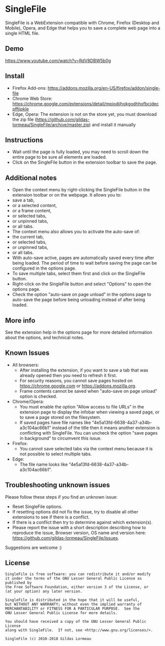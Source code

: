 # SingleFile
SingleFile is a WebExtension compatible with Chrome, Firefox (Desktop and Mobile), Opera, and Edge that helps you to save a complete web page into a single HTML file.

## Demo
https://www.youtube.com/watch?v=RdV8DBW5b0g

## Install
 - Firefox Add-ons: https://addons.mozilla.org/en-US/firefox/addon/single-file
 - Chrome Web Store: https://chrome.google.com/extensions/detail/mpiodijhokgodhhofbcjdecpffjipkle
 - Edge, Opera: The extension is not on the store yet, you must download the zip file (https://github.com/gildas-lormeau/SingleFile/archive/master.zip) and install it manually

## Instructions
- Wait until the page is fully loaded, you may need to scroll down the entire page to be sure all elements are loaded.
- Click on the SingleFile button in the extension toolbar to save the page.

## Additional notes
 - Open the context menu by right-clicking the SingleFile button in the extension toolbar or on the webpage. It allows you to:
  - save a tab,
  - or a selected content,
  - or a frame content,
  - or selected tabs,
  - or unpinned tabs,
  - or all tabs.
 - The context menu also allows you to activate the auto-save of:
  - the current tab,
  - or selected tabs,
  - or unpinned tabs,
  - or all tabs.						
 - With auto-save active, pages are automatically saved every time after being loaded. The period of time to wait before
saving the page can be configured in the options page.
 - To save multiple tabs, select them first and click on the SingleFile button.
 - Right-click on the SingleFile button and select "Options" to open the options page.
 - Check the option "auto-save on page unload" in the options page to auto-save the page before being unloading instead
of after being loaded.

## More info
See the extension help in the options page for more detailed information about the options, and technical notes.

## Known Issues
- All browsers:
  - After installing the extension, if you want to save a tab that was already opened then you need to refresh it first.
  - For security reasons, you cannot save pages hosted on https://chrome.google.com or https://addons.mozilla.org.
  - Frame contents cannot be saved when "auto-save on page unload" option is checked.
- Chrome/Opera:
  - You must enable the option "Allow access to file URLs" in the extension page to display the infobar when viewing a saved page, or to save a page stored on the filesystem.
  - If saved pages have file names like "4e5a13fd-6638-4a37-a34b-a3c104ac66b1" instead of the title then it means another extension is conflicting with SingleFile. You can uncheck the option "save pages in background" to circumvent this issue.
- Firefox:
  - You cannot save selected tabs via the context menu because it is not possible to select multiple tabs.
- Edge:
  - The file name looks like "4e5a13fd-6638-4a37-a34b-a3c104ac66b1".

## Troubleshooting unknown issues
Please follow these steps if you find an unknown issue:
- Reset SingleFile options.
- If resetting options did not fix the issue, try to disable all other extensions to see if there is a conflict.
- If there is a conflict then try to determine against which extension(s).
- Please report the issue with a short description describing how to reproduce the issue, Browser version, OS name and version here: https://github.com/gildas-lormeau/SingleFile/issues.

Suggestions are welcome :)

## License
```
SingleFile is free software: you can redistribute it and/or modify
it under the terms of the GNU Lesser General Public License as published by
the Free Software Foundation, either version 3 of the License, or
(at your option) any later version.

SingleFile is distributed in the hope that it will be useful,
but WITHOUT ANY WARRANTY; without even the implied warranty of
MERCHANTABILITY or FITNESS FOR A PARTICULAR PURPOSE.  See the
GNU Lesser General Public License for more details.

You should have received a copy of the GNU Lesser General Public License
along with SingleFile.  If not, see <http://www.gnu.org/licenses/>.

SingleFile (c) 2010-2018 Gildas Lormeau
```

